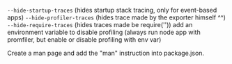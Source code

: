 
`--hide-startup-traces` (hides startup stack tracing, only for event-based apps)
`--hide-profiler-traces` (hides trace made by the exporter himself ^^)
`--hide-require-traces` (hides traces made be require('<module>'))
add an environment variable to disable profiling (always run node app with promfiler, but enable or disable profiling with env var)

Create a man page and add the "man" instruction into package.json.
